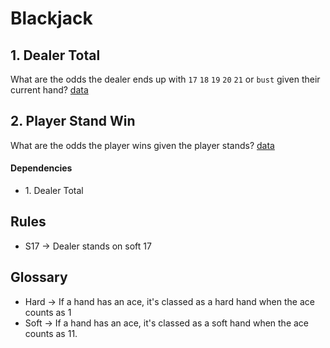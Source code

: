 # Blackjack


## 1. Dealer Total
What are the odds the dealer ends up with `17` `18` `19` `20` `21` or `bust` given their current hand? 
[data](data/DealerTotal.csv)

## 2. Player Stand Win
What are the odds the player wins given the player stands? [data](data/PlayerStandWin.csv)

#### Dependencies
- 1\. Dealer Total

## Rules
- S17 -> Dealer stands on soft 17

## Glossary
- Hard -> If a hand has an ace, it's classed as a hard hand when the ace counts as 1
- Soft -> If a hand has an ace, it's classed as a soft hand when the ace counts as 11.